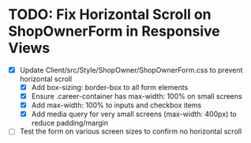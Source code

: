 # TODO: Fix Horizontal Scroll on ShopOwnerForm in Responsive Views

- [x] Update Client/src/Style/ShopOwner/ShopOwnerForm.css to prevent horizontal scroll
  - [x] Add box-sizing: border-box to all form elements
  - [x] Ensure .career-container has max-width: 100% on small screens
  - [x] Add max-width: 100% to inputs and checkbox items
  - [x] Add media query for very small screens (max-width: 400px) to reduce padding/margin
- [ ] Test the form on various screen sizes to confirm no horizontal scroll

